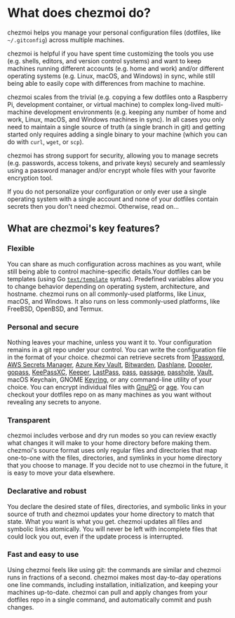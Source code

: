 # What does chezmoi do?

chezmoi helps you manage your personal configuration files (dotfiles, like
`~/.gitconfig`) across multiple machines.

chezmoi is helpful if you have spent time customizing the tools you use (e.g.
shells, editors, and version control systems) and want to keep machines running
different accounts (e.g. home and work) and/or different operating systems
(e.g. Linux, macOS, and Windows) in sync, while still being able to easily cope
with differences from machine to machine.

chezmoi scales from the trivial (e.g. copying a few dotfiles onto a Raspberry
Pi, development container, or virtual machine) to complex long-lived
multi-machine development environments (e.g. keeping any number of home and
work, Linux, macOS, and Windows machines in sync). In all cases you only need
to maintain a single source of truth (a single branch in git) and getting
started only requires adding a single binary to your machine (which you can do
with `curl`, `wget`, or `scp`).

chezmoi has strong support for security, allowing you to manage secrets (e.g.
passwords, access tokens, and private keys) securely and seamlessly using a
password manager and/or encrypt whole files with your favorite encryption tool.

If you do not personalize your configuration or only ever use a single
operating system with a single account and none of your dotfiles contain
secrets then you don't need chezmoi. Otherwise, read on...

## What are chezmoi's key features?

### Flexible

You can share as much configuration across machines as you want, while still
being able to control machine-specific details.Your dotfiles can be templates
(using Go [`text/template`][template] syntax). Predefined variables allow you to
change behavior depending on operating system, architecture, and hostname.
chezmoi runs on all commonly-used platforms, like Linux, macOS, and Windows. It
also runs on less commonly-used platforms, like FreeBSD, OpenBSD, and Termux.

### Personal and secure

Nothing leaves your machine, unless you want it to. Your configuration remains
in a git repo under your control. You can write the configuration file in the
format of your choice. chezmoi can retrieve secrets from [1Password][1p], [AWS
Secrets Manager][aws-secrets-manager], [Azure Key Vault][azure-key-vault],
[Bitwarden][bitwarden], [Dashlane][dashlane], [Doppler][doppler],
[gopass][gopass], [KeePassXC][keepass], [Keeper][keeper], [LastPass][lastpass],
[pass][pass], [passage][passage], [passhole][passhole], [Vault][vault], macOS
Keychain, GNOME [Keyring][keyring], or any command-line utility of your choice.
You can encrypt individual files with [GnuPG][gnupg] or [age][age]. You can
checkout your dotfiles repo on as many machines as you want without revealing
any secrets to anyone.

### Transparent

chezmoi includes verbose and dry run modes so you can review exactly what
changes it will make to your home directory before making them. chezmoi's
source format uses only regular files and directories that map one-to-one with
the files, directories, and symlinks in your home directory that you choose to
manage. If you decide not to use chezmoi in the future, it is easy to move your
data elsewhere.

### Declarative and robust

You declare the desired state of files, directories, and symbolic links in your
source of truth and chezmoi updates your home directory to match that state.
What you want is what you get. chezmoi updates all files and symbolic links
atomically. You will never be left with incomplete files that could lock you
out, even if the update process is interrupted.

### Fast and easy to use

Using chezmoi feels like using git: the commands are similar and chezmoi runs
in fractions of a second. chezmoi makes most day-to-day operations one line
commands, including installation, initialization, and keeping your machines
up-to-date. chezmoi can pull and apply changes from your dotfiles repo in a
single command, and automatically commit and push changes.

[1p]: https://1password.com/
[age]: https://age-encryption.org
[aws-secrets-manager]: https://aws.amazon.com/secrets-manager/
[azure-key-vault]: https://learn.microsoft.com/en-us/azure/key-vault/general/
[bitwarden]: https://bitwarden.com/
[dashlane]: https://www.dashlane.com/
[doppler]: https://www.doppler.com
[gnupg]: https://www.gnupg.org
[gopass]: https://www.gopass.pw/
[keepass]: https://keepassxc.org/
[keeper]: https://www.keepersecurity.com/
[keyring]: https://wiki.gnome.org/Projects/GnomeKeyring
[lastpass]: https://lastpass.com/
[pass]: https://www.passwordstore.org/
[passage]: https://github.com/FiloSottile/passage
[passhole]: https://github.com/Evidlo/passhole
[template]: https://pkg.go.dev/text/template
[vault]: https://www.vaultproject.io/
